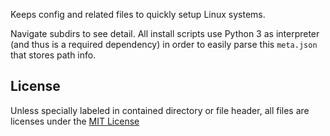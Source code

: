 Keeps config and related files to quickly setup Linux systems.

Navigate subdirs to see detail. 
All install scripts use Python 3 as interpreter (and thus is a required dependency) in order to easily parse this `meta.json` that stores path info.

## License
Unless specially labeled in contained directory or file header, all files are licenses under the [MIT License](LICENSE)
